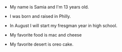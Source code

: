 * My name is Samia and I'm 13 years old.

* I was born and raised in Philly.

* In August I will start my fresgman year in high school.

* My favorite food is mac and cheese

* My favorite desert is oreo cake.
